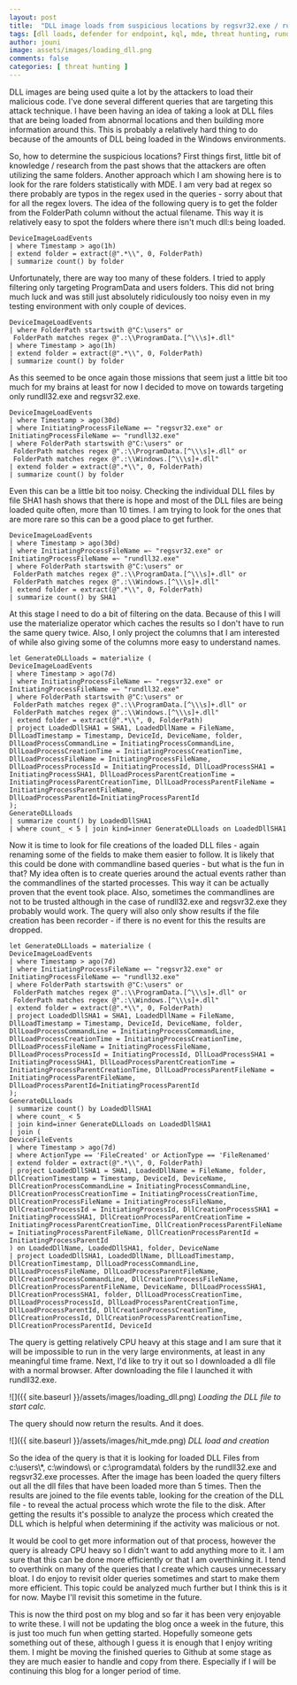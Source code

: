 ```yaml
---
layout: post
title:  "DLL image loads from suspicious locations by regsvr32.exe / rundll32.exe"
tags: [dll loads, defender for endpoint, kql, mde, threat hunting, rundll32, regsvr32]
author: jouni
image: assets/images/loading_dll.png
comments: false
categories: [ threat hunting ]
---
```


DLL images are being used quite a lot by the attackers to load their malicious code. I've done several different queries that are targeting this attack technique. I have been having an idea of taking a look at DLL files that are being loaded from abnormal locations and then building more information around this. This is probably a relatively hard thing to do because of the amounts of DLL being loaded in the Windows environments.

So, how to determine the suspicious locations? First things first, little bit of knowledge / research from the past shows that the attackers are often utilizing the same folders. Another approach which I am showing here is to look for the rare folders statistically with MDE. I am very bad at regex so there probably are typos in the regex used in the queries - sorry about that for all the regex lovers. The idea of the following query is to get the folder from the FolderPath column without the actual filename. This way it is relatively easy to spot the folders where there isn't much dll:s being loaded.

    DeviceImageLoadEvents
    | where Timestamp > ago(1h)
    | extend folder = extract(@".*\\", 0, FolderPath)
    | summarize count() by folder

Unfortunately, there are way too many of these folders. I tried to apply filtering only targeting ProgramData and users folders. This did not bring much luck and was still just absolutely ridiculously too noisy even in my testing environment with only couple of devices. 

    DeviceImageLoadEvents 
    | where FolderPath startswith @"C:\users" or
     FolderPath matches regex @".:\\ProgramData.[^\\\s]+.dll"
    | where Timestamp > ago(1h)
    | extend folder = extract(@".*\\", 0, FolderPath) 
    | summarize count() by folder

As this seemed to be once again those missions that seem just a little bit too much for my brains at least for now I decided to move on towards targeting only rundll32.exe and regsvr32.exe.

    DeviceImageLoadEvents
    | where Timestamp > ago(30d)
    | where InitiatingProcessFileName =~ "regsvr32.exe" or InitiatingProcessFileName =~ "rundll32.exe"
    | where FolderPath startswith @"C:\users" or
     FolderPath matches regex @".:\\ProgramData.[^\\\s]+.dll" or
     FolderPath matches regex @".:\\Windows.[^\\\s]+.dll"
    | extend folder = extract(@".*\\", 0, FolderPath) 
    | summarize count() by folder

Even this can be a little bit too noisy. Checking the individual DLL files by file SHA1 hash shows that there is hope and most of the DLL files are being loaded quite often, more than 10 times. I am trying to look for the ones that are more rare so this can be a good place to get further.

    DeviceImageLoadEvents
    | where Timestamp > ago(30d)
    | where InitiatingProcessFileName =~ "regsvr32.exe" or InitiatingProcessFileName =~ "rundll32.exe"
    | where FolderPath startswith @"C:\users" or
     FolderPath matches regex @".:\\ProgramData.[^\\\s]+.dll" or
     FolderPath matches regex @".:\\Windows.[^\\\s]+.dll"
    | extend folder = extract(@".*\\", 0, FolderPath) 
    | summarize count() by SHA1

At this stage I need to do a bit of filtering on the data. Because of this I will use the materialize operator which caches the results so I don't have to run the same query twice. Also, I only project the columns that I am interested of while also giving some of the columns more easy to understand names.

    let GenerateDLLloads = materialize (
    DeviceImageLoadEvents
    | where Timestamp > ago(7d)
    | where InitiatingProcessFileName =~ "regsvr32.exe" or InitiatingProcessFileName =~ "rundll32.exe"
    | where FolderPath startswith @"C:\users" or
     FolderPath matches regex @".:\\ProgramData.[^\\\s]+.dll" or
     FolderPath matches regex @".:\\Windows.[^\\\s]+.dll"
    | extend folder = extract(@".*\\", 0, FolderPath)
    | project LoadedDllSHA1 = SHA1, LoadedDllName = FileName, DllLoadTimestamp = Timestamp, DeviceId, DeviceName, folder, DllLoadProcessCommandLine = InitiatingProcessCommandLine, DllLoadProcessCreationTime = InitiatingProcessCreationTime, DllLoadProcessFileName = InitiatingProcessFileName, DllLoadProcessProcessId = InitiatingProcessId, DllLoadProcessSHA1 = InitiatingProcessSHA1, DllLoadProcessParentCreationTime = InitiatingProcessParentCreationTime, DllLoadProcessParentFileName = InitiatingProcessParentFileName, DllLoadProcessParentId=InitiatingProcessParentId
    );
    GenerateDLLloads
    | summarize count() by LoadedDllSHA1 
    | where count_ < 5 | join kind=inner GenerateDLLloads on LoadedDllSHA1 

Now it is time to look for file creations of the loaded DLL files - again renaming some of the fields to make them easier to follow. It is likely that this could be done with commandline based queries - but what is the fun in that? My idea often is to create queries around the actual events rather than the commandlines of the started processes. This way it can be actually proven that the event took place. Also, sometimes the commandlines are not to be trusted although in the case of rundll32.exe and regsvr32.exe they probably would work. The query will also only show results if the file creation has been recorder - if there is no event for this the results are dropped.

    let GenerateDLLloads = materialize (
    DeviceImageLoadEvents
    | where Timestamp > ago(7d)
    | where InitiatingProcessFileName =~ "regsvr32.exe" or InitiatingProcessFileName =~ "rundll32.exe"
    | where FolderPath startswith @"C:\users" or
     FolderPath matches regex @".:\\ProgramData.[^\\\s]+.dll" or
     FolderPath matches regex @".:\\Windows.[^\\\s]+.dll"
    | extend folder = extract(@".*\\", 0, FolderPath)
    | project LoadedDllSHA1 = SHA1, LoadedDllName = FileName, DllLoadTimestamp = Timestamp, DeviceId, DeviceName, folder, DllLoadProcessCommandLine = InitiatingProcessCommandLine, DllLoadProcessCreationTime = InitiatingProcessCreationTime, DllLoadProcessFileName = InitiatingProcessFileName, DllLoadProcessProcessId = InitiatingProcessId, DllLoadProcessSHA1 = InitiatingProcessSHA1, DllLoadProcessParentCreationTime = InitiatingProcessParentCreationTime, DllLoadProcessParentFileName = InitiatingProcessParentFileName, DllLoadProcessParentId=InitiatingProcessParentId
    );
    GenerateDLLloads
    | summarize count() by LoadedDllSHA1 
    | where count_ < 5 
    | join kind=inner GenerateDLLloads on LoadedDllSHA1 
    | join ( 
    DeviceFileEvents 
    | where Timestamp > ago(7d)
    | where ActionType == 'FileCreated' or ActionType == 'FileRenamed'
    | extend folder = extract(@".*\\", 0, FolderPath)
    | project LoadedDllSHA1 = SHA1, LoadedDllName = FileName, folder, DllCreationTimestamp = Timestamp, DeviceId, DeviceName, DllCreationProcessCommandLine = InitiatingProcessCommandLine, DllCreationProcessCreationTime = InitiatingProcessCreationTime, DllCreationProcessFileName = InitiatingProcessFileName, DllCreationProcessId = InitiatingProcessId, DllCreationProcessSHA1 = InitiatingProcessSHA1, DllCreationProcessParentCreationTime = InitiatingProcessParentCreationTime, DllCreationProcessParentFileName = InitiatingProcessParentFileName, DllCreationProcessParentId = InitiatingProcessParentId
    ) on LoadedDllName, LoadedDllSHA1, folder, DeviceName
    | project LoadedDllSHA1, LoadedDllName, DllLoadTimestamp, DllCreationTimestamp, DllLoadProcessCommandLine, DllLoadProcessFileName, DllLoadProcessParentFileName, DllCreationProcessCommandLine, DllCreationProcessFileName, DllCreationProcessParentFileName, DeviceName, DllLoadProcessSHA1, DllCreationProcessSHA1, folder, DllLoadProcessCreationTime, DllLoadProcessProcessId, DllLoadProcessParentCreationTime, DllLoadProcessParentId, DllCreationProcessCreationTime, DllCreationProcessId, DllCreationProcessParentCreationTime, DllCreationProcessParentId, DeviceId

The query is getting relatively CPU heavy at this stage and I am sure that it will be impossible to run in the very large environments, at least in any meaningful time frame. Next, I'd like to try it out so I downloaded a dll file with a normal browser. After downloading the file I launched it with rundll32.exe.

![]({{ site.baseurl }}/assets/images/loading_dll.png)
_Loading the DLL file to start calc._

The query should now return the results. And it does.

![]({{ site.baseurl }}/assets/images/hit_mde.png)
_DLL load and creation_

So the idea of the query is that it is looking for loaded DLL Files from c:\\users\\\*, c:\\windows\\ or c:\\programdata\\ folders by the rundll32.exe and regsvr32.exe processes. After the image has been loaded the query filters out all the dll files that have been loaded more than 5 times. Then the results are joined to the file events table, looking for the creation of the DLL file - to reveal the actual process which wrote the file to the disk. After getting the results it's possible to analyze the process which created the DLL which is helpful when determining if the activity was malicious or not.

It would be cool to get more information out of that process, however the query is already CPU heavy so I didn't want to add anything more to it. I am sure that this can be done more efficiently or that I am overthinking it. I tend to overthink on many of the queries that I create which causes unnecessary bloat. I do enjoy to revisit older queries sometimes and start to make them more efficient. This topic could be analyzed much further but I think this is it for now. Maybe I'll revisit this sometime in the future.

This is now the third post on my blog and so far it has been very enjoyable to write these. I will not be updating the blog once a week in the future, this is just too much fun when getting started. Hopefully someone gets something out of these, although I guess it is enough that I enjoy writing them. I might be moving the finished queries to Github at some stage as they are much easier to handle and copy from there. Especially if I will be continuing this blog for a longer period of time.